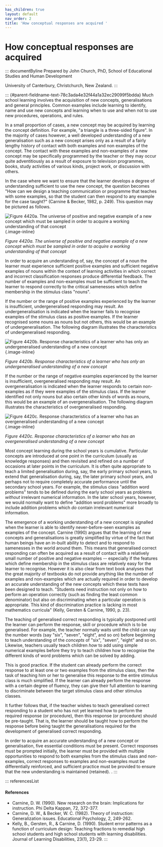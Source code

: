 ```yaml
---
has_children: true
layout: default
nav_order: 2
title: 'How conceptual responses are acquired '
---
```

# How conceptual responses are acquired 


::: documentByline
Prepared by John Church, PhD, School of Educational Studies and Human
Development

University of Canterbury, Christchurch, New Zealand.
:::

::: {#parent-fieldname-text-78c3ada4e32f44a1a32ec29099f5bdda}
Much school learning involves the acquisition of new concepts,
generalisations and general principles. Common examples include learning
to identify, name and use new concepts and learning when to use and when
not to use new procedures, operations, and rules.

In a small proportion of cases, a new concept may be acquired by
learning the concept definition. For example, "a triangle is a
three-sided figure". In the majority of cases however, a well developed
understanding of a new generalisation such as a new concept arises only
as a result of a fairly lengthy history of contact with both examples
and non examples of the concept. The contact with these examples and
non-examples of a new concept may be specifically programmed by the
teacher or they may occur quite adventitiously as a result of exposure
to television programmes, books, study activities of various kinds,
project work, or discussion with others.

In the case where we want to ensure that the learner develops a degree
of understanding sufficient to use the new concept, the question becomes
"How can we design a teaching communication or programme that teaches
with some examples, so that the student can then respond to any example
for the case taught?" (Carnine & Becker, 1982, p. 249). This question
may be pictured as follows.

![Figure 4420a. The universe of positive and negative example of a new
concept which must be sampled in order to acquire a working
understanding of that
concept](../../../../../assets/images/Figure4420a.png "Figure 4420a. The universe of positive and negative example of a new concept which must be sampled in order to acquire a working understanding of that concept"){.image-inline}

*Figure 4420a. The universe of positive and negative example of a new
concept which must be sampled in order to acquire a working
understanding of that concept*

In order to acquire an understanding of, say, the concept of a noun the
learner must experience sufficient positive examples and sufficient
negative examples of nouns within the context of learning activities in
which correct and incorrect classification responses produce
differential feedback. The number of examples and non-examples must be
sufficient to teach the learner to respond correctly to the critical
samenesses which define membership in the stimulus class "nouns".

If the number or the range of positive examples experienced by the
learner is insufficient, undergeneralised responding may result. An
undergeneralisation is indicated when the learner fails to recognise
examples of the stimulus class as positive examples. If the learner
recognised some nouns as nouns but not others, this would be an example
of undergeneralisation. The following diagram illustrates the
characteristics of undergeneralised responding.

![Figure 4420b. Response characteristics of a learner who has only an
undergeneralised understanding of a new
concept](../../../../../assets/images/Figure4420b.png "Figure 4420b. Response characteristics of a learner who has only an undergeneralised understanding of a new concept"){.image-inline}

*Figure 4420b. Response characteristics of a learner who has only an
undergeneralised understanding of a new concept*

If the number or the range of negative examples experienced by the
learner is insufficient, overgeneralised responding may result. An
overgeneralisation is indicated when the learner responds to certain
non-examples as if they were examples of the stimulus class. If the
learner identified not only nouns but also certain other kinds of words
as nouns, this would be an example of an overgeneralisation. The
following diagram illustrates the characteristics of overgeneralised
responding.

![Figure 4420c. Response characteristics of a learner who has an
overgeneralised understanding of a new
concept](../../../../../assets/images/Figure4420c.png "Figure 4420c. Response characteristics of a learner who has an overgeneralised understanding of a new concept"){.image-inline}

*Figure 4420c. Response characteristics of a learner who has an
overgeneralised understanding of a new concept*

Most concept learning during the school years is cumulative. Particular
concepts are introduced at one point in the curriculum (usually as
knowledge responses) and then revisited and refined on a number of
occasions at later points in the curriculum. It is often quite
appropriate to teach a limited generalisation during, say, the early
primary school years, to extend that generalisation during, say, the
later primary school years, and perhaps not to require completely
accurate performance until the secondary school years. For example, the
stimulus class "addition word problems" tends to be defined during the
early school years as problems *without* irrelevant numerical
information. In the later school years, however, we would normally want
to define "addition word problems" more broadly to include addition
problems which *do* contain irrelevant numerical information.

The emergence of a working understanding of a new concept is signalled
when the learner is able to identify never-before-seen examples as
examples of the concept. Carnine (1990) argues that the learning of new
concepts and generalisations is greatly simplified by virtue of the fact
that human beings have an in-built ability to detect and to respond to
samenesses in the world around them. This means that generalised correct
responding can often be acquired as a result of contact with a
relatively small number of positive and negative examples -- especially
if the features which define membership in the stimulus class are
relatively easy for the learner to recognise. However it is also clear
from text book analyses that the great majority of textbooks do not
provide anything like the number of examples and non-examples which are
actually required in order to develop an accurate understanding of the
new concepts which these texts have been designed to teach. "Students
need instruction not only on how to perform an operation correctly (such
as finding the least common denominator) but also on discriminating when
a particular operation is appropriate. This kind of discrimination
practice is lacking in most mathematics curricula" (Kelly, Gersten &
Carnine, 1990, p. 23).

The teaching of generalised correct responding is typically postponed
until the learner can perform the response, skill or procedure which is
to be generalised. For example, the teacher normally waits until the
child can say the number words (say "six", "seven", "eight", and so on)
before beginning to teach understanding of the *concepts* of "six",
"seven", "eight" and so on. Likewise, teachers usually teach children
*how* to add using simple numerical examples before they try to teach
children how to recognise the different kinds of word problems which can
be solved by adding.

This is good practice. If the student can already perform the correct
response to at least one or two examples from the stimulus class, then
the task of teaching him or her to generalise this response to the
entire stimulus class is much simplified. If the learner can already
perform the response with a certain degree of fluency, they can give
their full attention to learning to discriminate between the target
stimulus class and other stimulus classes.

It further follows that, if the teacher wishes to teach generalised
correct responding to a student who has not yet learned how to perform
the required response (or procedure), then this response (or procedure)
should be pre-taught. That is, the learner should be taught how to
perform the response before being taught the generalisations required
for the development of generalised correct responding.

In order to acquire an accurate understanding of a new concept or
generalisation, five essential conditions must be present. Correct
responses must be prompted initially, the learner must be provided with
multiple opportunities to respond to both examples from the stimulus
class and non-examples, correct responses to examples and non-examples
must be differentially reinforced, and sufficient practice must be
provided to ensure that the new understanding is maintained (retained).
.
:::

::: referencesList
#### References

-   Carnine, D. W. (1990). New research on the brain: Implications for
    instruction. Phi Delta Kappan, 72, 372-377.
-   Carnine, D. W., & Becker, W. C. (1982). Theory of instruction:
    Generalization issues. Educational Psychology, 2, 249-262.
-   Kelly, B., Gersten, R., & Carnine, D. (1990). Student error patterns
    as a function of curriculum design: Teaching fractions to remedial
    high school students and high school students with learning
    disabilities. Journal of Learning Disabilities, 23(1), 23-29.
:::
